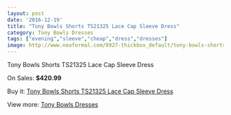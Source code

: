 ```yaml
---
layout: post
date: '2016-12-19'
title: "Tony Bowls Shorts TS21325 Lace Cap Sleeve Dress"
category: Tony Bowls Dresses
tags: ["evening","sleeve","cheap","dress","dresses"]
image: http://www.neoformal.com/8927-thickbox_default/tony-bowls-shorts-ts21325-lace-cap-sleeve-dress.jpg
---
```

Tony Bowls Shorts TS21325 Lace Cap Sleeve Dress

On Sales: **$420.99**
<a href="https://www.neoformal.com/en/tony-bowls-dresses/3128-tony-bowls-shorts-ts21325-lace-cap-sleeve-dress.html"><amp-img layout="responsive" width="600" height="600" src="//www.neoformal.com/8927-thickbox_default/tony-bowls-shorts-ts21325-lace-cap-sleeve-dress.jpg" alt="Tony Bowls Shorts TS21325 Lace Cap Sleeve Dress 0" /></a>
<a href="https://www.neoformal.com/en/tony-bowls-dresses/3128-tony-bowls-shorts-ts21325-lace-cap-sleeve-dress.html"><amp-img layout="responsive" width="600" height="600" src="//www.neoformal.com/8928-thickbox_default/tony-bowls-shorts-ts21325-lace-cap-sleeve-dress.jpg" alt="Tony Bowls Shorts TS21325 Lace Cap Sleeve Dress 1" /></a>
<a href="https://www.neoformal.com/en/tony-bowls-dresses/3128-tony-bowls-shorts-ts21325-lace-cap-sleeve-dress.html"><amp-img layout="responsive" width="600" height="600" src="//www.neoformal.com/8929-thickbox_default/tony-bowls-shorts-ts21325-lace-cap-sleeve-dress.jpg" alt="Tony Bowls Shorts TS21325 Lace Cap Sleeve Dress 2" /></a>
<a href="https://www.neoformal.com/en/tony-bowls-dresses/3128-tony-bowls-shorts-ts21325-lace-cap-sleeve-dress.html"><amp-img layout="responsive" width="600" height="600" src="//www.neoformal.com/8930-thickbox_default/tony-bowls-shorts-ts21325-lace-cap-sleeve-dress.jpg" alt="Tony Bowls Shorts TS21325 Lace Cap Sleeve Dress 3" /></a>

Buy it: [Tony Bowls Shorts TS21325 Lace Cap Sleeve Dress](https://www.neoformal.com/en/tony-bowls-dresses/3128-tony-bowls-shorts-ts21325-lace-cap-sleeve-dress.html "Tony Bowls Shorts TS21325 Lace Cap Sleeve Dress")

View more: [Tony Bowls Dresses](https://www.neoformal.com/en/33-tony-bowls-dresses "Tony Bowls Dresses")